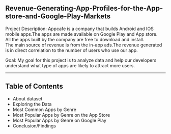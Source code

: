 ## Revenue-Generating-App-Profiles-for-the-App-store-and-Google-Play-Markets

Project Description: Appcafe is a company that builds Android and IOS mobile apps.The apps are made available on Google Play and App store.<br>
All the apps built by the company are free to download and install.<br>
The main source of revenue is from the in-app ads.The revenue generated is in direct correlation to the number of users who use our app.

Goal: My goal for this project is to analyze data and help our developers understand what type of apps are likely to attract more users.

<hr>

## Table of Contents
* About dataset
* Exploring the Data
* Most Common Apps by Genre
* Most Popular Apps by Genre on the App Store
* Most Popular Apps by Genre on Google Play
* Conclusion/Findings
